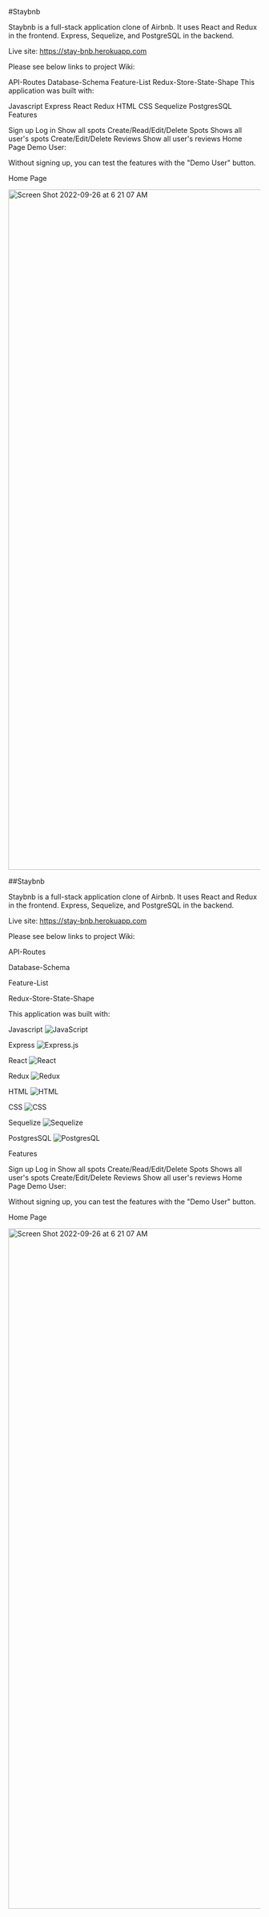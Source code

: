 #Staybnb

Staybnb is a full-stack application clone of Airbnb. It uses React and Redux in the frontend. Express, Sequelize, and PostgreSQL in the backend.

Live site: https://stay-bnb.herokuapp.com

Please see below links to project Wiki:

API-Routes
Database-Schema
Feature-List
Redux-Store-State-Shape
This application was built with:

Javascript
Express
React
Redux
HTML
CSS
Sequelize
PostgresSQL
Features

Sign up
Log in
Show all spots
Create/Read/Edit/Delete Spots
Shows all user's spots
Create/Edit/Delete Reviews
Show all user's reviews
Home Page Demo User:

Without signing up, you can test the features with the "Demo User" button.

Home Page

<img width="1359" alt="Screen Shot 2022-09-26 at 6 21 07 AM" src="https://user-images.githubusercontent.com/92122927/192287614-bb9e43ac-aa06-47d4-a458-c8a8a9c08953.png">

##Staybnb

Staybnb is a full-stack application clone of Airbnb. It uses React and Redux in the frontend. Express, Sequelize, and PostgreSQL in the backend.

Live site: https://stay-bnb.herokuapp.com


Please see below links to project Wiki:

API-Routes

Database-Schema

Feature-List

Redux-Store-State-Shape


This application was built with:

Javascript ![JavaScript](https://img.shields.io/badge/javascript-%23323330.svg?style=for-the-badge&logo=javascript&logoColor=%23F7DF1E)

Express ![Express.js](https://img.shields.io/badge/express.js-%23404d59.svg?style=for-the-badge&logo=express&logoColor=%2361DAFB)

React ![React](https://img.shields.io/badge/react-%2320232a.svg?style=for-the-badge&logo=react&logoColor=%2361DAFB)

Redux ![Redux](https://img.shields.io/badge/redux-%23593d88.svg?style=for-the-badge&logo=redux&logoColor=white)

HTML ![HTML](https://img.shields.io/badge/html-%23E34F26.svg?style=for-the-badge&logo=html&logoColor=white)

CSS ![CSS](https://img.shields.io/badge/css-%231572B6.svg?style=for-the-badge&logo=css&logoColor=white)

Sequelize ![Sequelize](https://img.shields.io/badge/Sequelize-52B0E7?style=for-the-badge&logo=Sequelize&logoColor=white)

PostgresSQL ![PostgresQL](https://img.shields.io/badge/postgresql-%23316192.svg?style=for-the-badge&logo=postgresql&logoColor=white)


Features

Sign up
Log in
Show all spots
Create/Read/Edit/Delete Spots
Shows all user's spots
Create/Edit/Delete Reviews
Show all user's reviews
Home Page Demo User:

Without signing up, you can test the features with the "Demo User" button.

Home Page

<img width="1359" alt="Screen Shot 2022-09-26 at 6 21 07 AM" src="https://user-images.githubusercontent.com/92122927/192287614-bb9e43ac-aa06-47d4-a458-c8a8a9c08953.png">

